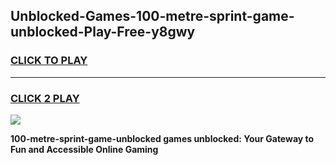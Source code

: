 
## Unblocked-Games-100-metre-sprint-game-unblocked-Play-Free-y8gwy
<h3>
<a href="https://premium76.site?title=100-metre-sprint-game-unblocked&ref=18A1">CLICK TO PLAY</a></h3>
<hr>

<h3>
<a href="https://premium76.site?title=100-metre-sprint-game-unblocked&ref=18A1">CLICK 2 PLAY</a>
  
</h3>

<a href="https://premium76.site?title=100-metre-sprint-game-unblocked&ref=18A1"><img src="https://clearcache.store/games.png"></a>


**100-metre-sprint-game-unblocked games unblocked: Your Gateway to Fun and Accessible Online Gaming**

